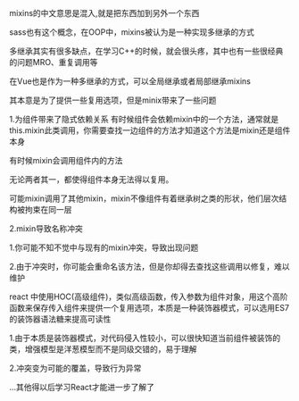 mixins的中文意思是混入,就是把东西加到另外一个东西

sass也有这个概念，在OOP中，mixins被认为是一种实现多继承的方式

多继承其实有很多缺点，在学习C++的时候，就会很头疼，其中也有一些很经典的问题MRO、重复调用等

在Vue也是作为一种多继承的方式，可以全局继承或者局部继承mixins

其本意是为了提供一些复用选项，但是minix带来了一些问题

1.为组件带来了隐式依赖关系
有时候组件会依赖mixin中的一个方法，通常就是this.mixin此类调用，你需要查找一边组件的方法才知道这个方法是mixin还是组件本身

有时候mixin会调用组件内的方法

无论两者其一，都使得组件本身无法得以复用。

可能mixin调用了其他mixin，mixin不像组件有着继承树之类的形状，他们层次结构被拘束在同一层


2.mixin导致名称冲突

1.你可能不知不觉中与现有的mixin冲突，导致出现问题

2.由于冲突时，你可能会重命名该方法，但是你却得去查找这些调用以修复，难以维护


react 中使用HOC(高级组件)，类似高级函数，传入参数为组件对象，用这个高阶函数来保存传入组件来提供一个复用选项，本质是一种装饰器模式，可以选用ES7的装饰器语法糖来提高可读性

1.由于本质是装饰器模式，对代码侵入性较小，可以很快知道当前组件被装饰的类，增强模型是洋葱模型而不是同级交错的，易于理解

2.冲突变为可能的覆盖，导致行为异常

...其他得以后学习React才能进一步了解了